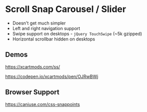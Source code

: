 # Scroll Snap Carousel / Slider

- Doesn't get much simpler
- Left and right navigation support
- Swipe support on desktops - `jQuery TouchSwipe` (~5k gzipped)
- Horizontal scrollbar hidden on desktops

## Demos

https://xcartmods.com/ss/

https://codepen.io/xcartmods/pen/OJRwBWj

## Browser Support

https://caniuse.com/css-snappoints
